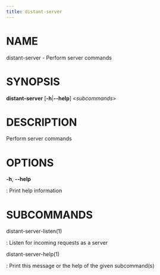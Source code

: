 ```yaml
---
title: distant-server
---
```


# NAME

distant-server - Perform server commands

# SYNOPSIS

**distant-server** \[**-h**\|**\--help**\] \<*subcommands*\>

# DESCRIPTION

Perform server commands

# OPTIONS

**-h**, **\--help**

:   Print help information

# SUBCOMMANDS

distant-server-listen(1)

:   Listen for incoming requests as a server

distant-server-help(1)

:   Print this message or the help of the given subcommand(s)
